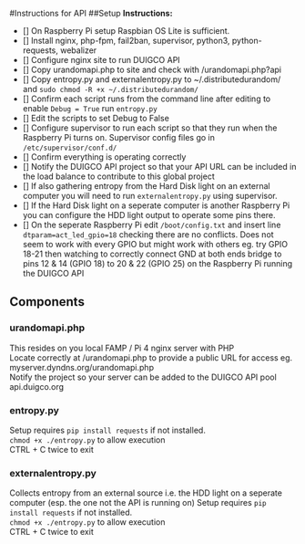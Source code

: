 #Instructions for API
##Setup
**Instructions:** 
 - [] On Raspberry Pi setup Raspbian OS Lite is sufficient. 
 - [] Install nginx, php-fpm, fail2ban, supervisor, python3, python-requests, webalizer
 - [] Configure nginx site to run DUIGCO API
 - [] Copy urandomapi.php to site and check with /urandomapi.php?api
 - [] Copy entropy.py and externalentropy.py to ~/.distributedurandom/ and `sudo chmod -R +x ~/.distributedurandom/`
 - [] Confirm each script runs from the command line after editing to enable `Debug = True` run `entropy.py` 
 - [] Edit the scripts to set Debug to False
 - [] Configure supervisor to run each script so that they run when the Raspberry Pi turns on. Supervisor config files go in `/etc/supervisor/conf.d/`
 - [] Confirm everything is operating correctly
 - [] Notify the DUIGCO API project so that your API URL can be included in the load balance to contribute to this global project
 - [] If also gathering entropy from the Hard Disk light on an external computer you will need to run `externalentropy.py` using supervisor.
 - [] If the Hard Disk light on a seperate computer is another Raspberry Pi you can configure the HDD light output to operate some pins there. 
 - [] On the seperate Raspberry Pi edit `/boot/config.txt` and insert line `dtparam=act_led_gpio=18` checking there are no conflicts. Does not seem to work with every GPIO but might work with others eg. try GPIO 18-21 then watching to correctly connect GND at both ends bridge to pins 12 & 14 (GPIO 18) to 20 & 22 (GPIO 25) on the Raspberry Pi running the DUIGCO API

## Components
### urandomapi.php
This resides on you local FAMP / Pi 4 nginx server with PHP  
Locate correctly at /urandomapi.php to provide a public URL for access eg. myserver.dyndns.org/urandomapi.php  
Notify the project so your server can be added to the DUIGCO API pool api.duigco.org

### entropy.py  
Setup requires `pip install requests` if not installed.  
`chmod +x ./entropy.py` to allow execution  
CTRL + C twice to exit  

### externalentropy.py
Collects entropy from an external source i.e. the HDD light on a seperate computer (esp. the one not the API is running on)
Setup requires `pip install requests` if not installed.  
`chmod +x ./entropy.py` to allow execution  
CTRL + C twice to exit  
